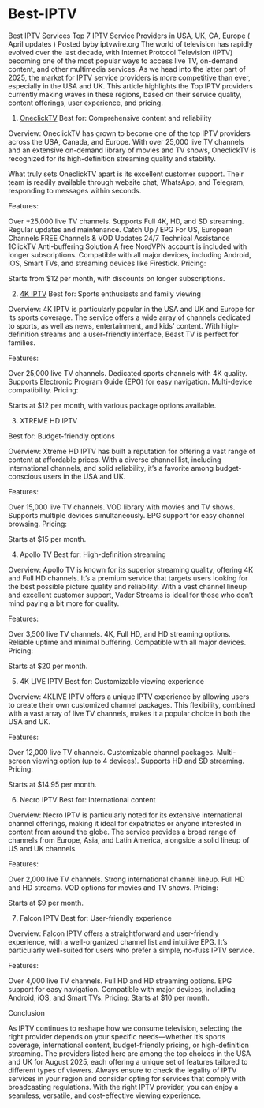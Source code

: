 # Best-IPTV
Best IPTV Services 
Top 7 IPTV Service Providers in USA, UK, CA, Europe ( April updates )
Posted byby iptvwire.org
The world of television has rapidly evolved over the last decade, with Internet Protocol Television (IPTV) becoming one of the most popular ways to access live TV, on-demand content, and other multimedia services. As we head into the latter part of 2025, the market for IPTV service providers is more competitive than ever, especially in the USA and UK. This article highlights the Top IPTV providers currently making waves in these regions, based on their service quality, content offerings, user experience, and pricing.

1. [OneclickTV](https://oneclicktv.net)
Best for: Comprehensive content and reliability

Overview: OneclickTV has grown to become one of the top IPTV providers across the USA, Canada, and Europe. With over 25,000 live TV channels and an extensive on-demand library of movies and TV shows, OneclickTV is recognized for its high-definition streaming quality and stability.

What truly sets OneclickTV apart is its excellent customer support. Their team is readily available through website chat, WhatsApp, and Telegram, responding to messages within seconds.

Features:

Over +25,000 live TV channels.
Supports Full 4K, HD, and SD streaming.
Regular updates and maintenance.
Catch Up / EPG For US, European Channels
FREE Channels & VOD Updates
24/7 Technical Assistance
1ClickTV Anti-buffering Solution
A free NordVPN account is included with longer subscriptions.
Compatible with all major devices, including Android, iOS, Smart TVs, and streaming devices like Firestick.
Pricing:

Starts from $12 per month, with discounts on longer subscriptions.

2. [4K IPTV](https://4kiptv.net)
Best for: Sports enthusiasts and family viewing

Overview: 4K IPTV is particularly popular in the USA and UK and Europe for its sports coverage. The service offers a wide array of channels dedicated to sports, as well as news, entertainment, and kids’ content. With high-definition streams and a user-friendly interface, Beast TV is perfect for families.

Features:

Over 25,000 live TV channels.
Dedicated sports channels with 4K quality.
Supports Electronic Program Guide (EPG) for easy navigation.
Multi-device compatibility.
Pricing:

Starts at $12 per month, with various package options available.

3. XTREME HD IPTV

Best for: Budget-friendly options

Overview: Xtreme HD IPTV has built a reputation for offering a vast range of content at affordable prices. With a diverse channel list, including international channels, and solid reliability, it’s a favorite among budget-conscious users in the USA and UK.

Features:

Over 15,000 live TV channels.
VOD library with movies and TV shows.
Supports multiple devices simultaneously.
EPG support for easy channel browsing.
Pricing:

Starts at $15 per month.

4. Apollo TV
Best for: High-definition streaming

Overview: Apollo TV is known for its superior streaming quality, offering 4K and Full HD channels. It’s a premium service that targets users looking for the best possible picture quality and reliability. With a vast channel lineup and excellent customer support, Vader Streams is ideal for those who don’t mind paying a bit more for quality.

Features:

Over 3,500 live TV channels.
4K, Full HD, and HD streaming options.
Reliable uptime and minimal buffering.
Compatible with all major devices.
Pricing:

Starts at $20 per month.

5. 4K LIVE IPTV
Best for: Customizable viewing experience

Overview: 4KLIVE IPTV offers a unique IPTV experience by allowing users to create their own customized channel packages. This flexibility, combined with a vast array of live TV channels, makes it a popular choice in both the USA and UK.

Features:

Over 12,000 live TV channels.
Customizable channel packages.
Multi-screen viewing option (up to 4 devices).
Supports HD and SD streaming.
Pricing:

Starts at $14.95 per month.

6. Necro IPTV
Best for: International content

Overview: Necro IPTV is particularly noted for its extensive international channel offerings, making it ideal for expatriates or anyone interested in content from around the globe. The service provides a broad range of channels from Europe, Asia, and Latin America, alongside a solid lineup of US and UK channels.

Features:

Over 2,000 live TV channels.
Strong international channel lineup.
Full HD and HD streams.
VOD options for movies and TV shows.
Pricing:

Starts at $9 per month.

7. Falcon IPTV
Best for: User-friendly experience

Overview: Falcon IPTV offers a straightforward and user-friendly experience, with a well-organized channel list and intuitive EPG. It’s particularly well-suited for users who prefer a simple, no-fuss IPTV service.

Features:

Over 4,000 live TV channels.
Full HD and HD streaming options.
EPG support for easy navigation.
Compatible with major devices, including Android, iOS, and Smart TVs.
Pricing:
Starts at $10 per month.

Conclusion

As IPTV continues to reshape how we consume television, selecting the right provider depends on your specific needs—whether it’s sports coverage, international content, budget-friendly pricing, or high-definition streaming. The providers listed here are among the top choices in the USA and UK for August 2025, each offering a unique set of features tailored to different types of viewers.
Always ensure to check the legality of IPTV services in your region and consider opting for services that comply with broadcasting regulations. With the right IPTV provider, you can enjoy a seamless, versatile, and cost-effective viewing experience.

